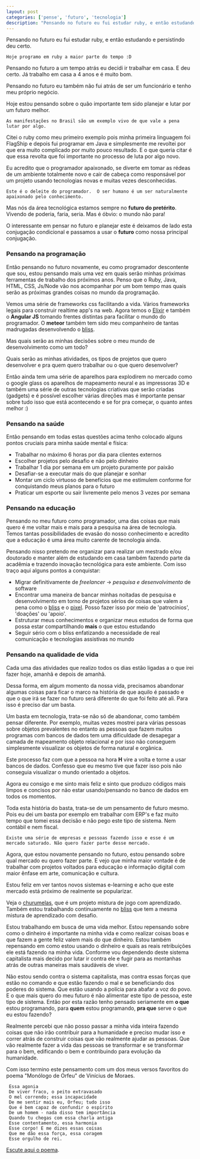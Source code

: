 ```yaml
---
layout: post
categories: ['pense', 'futuro', 'tecnologia']
description: "Pensando no futuro eu fui estudar ruby, e então estudando e persistindo deu certo."
---
```

Pensando no futuro eu fui estudar ruby, e então estudando e persistindo deu certo.

    Hoje programo em ruby a maior parte do tempo :D

Pensando no futuro a um tempo atrás eu decidi ir trabalhar em casa. E deu certo. Já trabalho em casa a 4 anos e é muito bom.

Pensando no futuro eu também não fui atrás de ser um funcionário e tenho meu próprio negócio.

Hoje estou pensando sobre o quão importante tem sido planejar e lutar por um futuro melhor. 

    As manifestações no Brasil são um exemplo vivo de que vale a pena lutar por algo.

Citei o ruby como meu primeiro exemplo pois minha primeira linguagem foi FlagShip e depois fui programar 
em Java e simplesmente me revoltei por que era muito complicado por muito pouco resultado.
E o que queria citar é que essa revolta que foi importante no processo de luta por algo novo. 

Eu acredito que o programador apaixonado, se diverte em tomar as rédeas de um ambiente totalmente novo e 
cair de cabeça como responsável por um projeto usando tecnologias novas e muitas vezes desconhecidas.

    Este é o deleite do programador.  O ser humano é um ser naturalmente apaixonado pelo conhecimento.

Mas nós da área tecnológica estamos sempre no **futuro do pretérito**. Vivendo de poderia, faria, seria. Mas é óbvio: o mundo não para!

O interessante em pensar no futuro e planejar este é deixamos de lado esta conjugação condicional e passamos a usar o
**futuro** como nossa principal conjugação.


### Pensando na programação

Então pensando no futuro novamente, eu como programador descontente que sou, estou pensando mais uma vez em quais serão 
minhas próximas ferramentas de trabalho dos próximos anos. Penso que o Ruby, Java, HTML, CSS, Js/Node vão nos acompanhar por um bom tempo
mas quais serão as próximas grandes coisas no mundo da programação.

Vemos uma série de frameworks css facilitando a vida. Vários frameworks legais para construir realtime app's na web. Agora temos o 
[Elixir][2] e também o **Angular JS** tomando frentes distintas para facilitar o mundo do programador. O **meteor** também tem sido meu
companheiro de tantas madrugadas desenvolvendo o [bliss][1].

Mas quais serão as minhas decisões sobre o meu mundo de desenvolvimento como um todo? 

Quais serão as minhas atividades, os tipos de projetos que quero desenvolver e pra quem quero trabalhar ou o que quero desenvolver?

Então ainda tem uma série de aparelhos para explodirem no mercado como o google glass os aparelhos de mapeamento neural 
e as impressoras 3D e também uma série de outras tecnologias criativas que serão criadas (gadgets) e é possível escolher
várias direções mas é importante pensar sobre tudo isso que está acontecendo e se for pra começar, o quanto antes melhor :)

### Pensando na saúde

Então pensando em todas estas questões acima tenho colocado alguns pontos cruciais para minha saúde mental e física:

* Trabalhar no máximo 6 horas por dia para clientes externos
* Escolher projetos pelo desafio e não pelo dinheiro
* Trabalhar 1 dia por semana em um projeto puramente por paixão
* Desafiar-se a executar mais do que planejar e sonhar
* Montar um ciclo virtuoso de benefícios que me estimulem conforme for conquistando meus planos para o futuro
* Praticar um esporte ou sair livremente pelo menos 3 vezes por semana

### Pensando na educação

Pensando no meu futuro como programador, uma das coisas que mais quero é me voltar mais e mais para a pesquisa 
na área de tecnologia. Temos tantas possibilidades de evasão do nosso conhecimento e acredito que a educação é
uma área muito carente de tecnologia ainda.

Pensando nisso pretendo me organizar para realizar um mestrado e/ou doutorado e manter além de estudando em casa
também fazendo parte da acadêmia e trazendo inovação tecnológica para este ambiente. Com isso traço aqui alguns
pontos a conquistar:

* Migrar definitivamente de *freelancer* -> *pesquisa e desenvolvimento* de software
* Encontrar uma maneira de bancar minhas noitadas de pesquisa e desenvolvimento em torno de projetos sérios de coisas que valem a pena como o [bliss][1] e o [pixel][3]. Posso fazer isso por meio de 'patrocínios', 'doações' ou 'apoio'.
* Estruturar meus conhecimentos e organizar meus estudos de forma que possa estar compartilhando **mais** o que estou estudando
* Seguir sério com o bliss enfatizando a necessidade de real comunicação e tecnologias assistivas no mundo

### Pensando na qualidade de vida

Cada uma das atividades que realizo todos os dias estão ligadas a o que irei fazer hoje, amanhã e depois de amanhã.

Dessa forma, em algum momento da nossa vida, precisamos abandonar algumas coisas para ficar o marco na história de que
aquilo é passado e que o que irá se fazer no futuro será diferente do que foi feito até ali. Para isso é preciso dar um basta.

Um basta em tecnologia, trata-se não só de abandonar, como também pensar diferente. Por exemplo, muitas vezes mostrei
para várias pessoas sobre objetos prevalentes no entanto as pessoas que fazem muitos programas com bancos de dados
tem uma dificuldade de desapegar a camada de mapeamento objeto relacional e por isso não conseguem simplesmente visualizar
os objetos de forma natural e orgânica.

Este processo faz com que a pessoa na hora **H** vire a volta e torne a usar bancos de dados. Confesso que eu 
mesmo tive que fazer isso pois não conseguia visualizar o mundo orientado a objetos.

Agora eu consigo e me sinto mais feliz e sinto que produzo códigos mais limpos e concisos por não estar usando/pensando no
banco de dados em todos os momentos.

Toda esta história do basta, trata-se de um pensamento de futuro mesmo. Pois eu dei um basta por exemplo em trabalhar com 
ERP's e faz muito tempo que tomei essa decisão e não pego este tipo de sistema. Nem contábil e nem fiscal.

    Existe uma série de empresas e pessoas fazendo isso e esse é um mercado saturado. Não quero fazer parte desse mercado.

Agora, que estou novamente pensando no futuro, estou pensando sobre qual mercado eu quero fazer parte. E vejo que minha
maior vontade é de trabalhar com projetos voltados para educação e informação digital com maior ênfase em arte, comunicação e cultura.

Estou feliz em ver tantos novos sistemas e-learning e acho que este mercado está próximo de realmente se popularizar.

Veja o [churumelas][5], que é um projeto mistura de jogo com aprendizado. Também estou trabalhando continuamente no [bliss][1] que tem a mesma mistura de aprendizado com desafio.

Estou trabalhando em busca de uma vida melhor. Estou repensando sobre como o dinheiro é importante na minha vida e como
realizar coisas boas e que fazem a gente feliz valem mais do que dinheiro. Estou também repensando em como estou usando o
dinheiro e quais as reais retribuições ele está fazendo na minha vida. Conforme vou dependendo deste sistema capitalista
mais decido por lutar ir contra ele e fugir para as montanhas atrás de outras maneiras mais saudáveis de viver.

Não estou sendo contra o sistema capitalista, mas contra essas forças que estão no comando e que estão fazendo o mal e
se beneficiando dos poderes do sistema. Que estão usando a polícia para abafar a voz do povo. E o que mais quero do meu
futuro é não alimentar este tipo de pessoa, este tipo de sistema. Então por esta razão tenho pensado seriamente em
**o que** estou programando, para **quem** estou programando, **pra que** serve o que eu estou fazendo?

Realmente percebi que não posso passar a minha vida inteira fazendo coisas que não irão contribuir para a humanidade e
preciso mudar isso e correr atrás de construir coisas que vão realmente ajudar as pessoas. Que vão realmente fazer a
vida das pessoas se transformar e se transformar para o bem, edificando o bem e contribuindo para evolução da humanidade.

Com isso termino este pensamento com um dos meus versos favoritos do poema "Monólogo de Orfeu" de Vinícius de Moraes.

     Essa agonia 
     De viver fraco, o peito extravasado 
     O mel correndo; essa incapacidade 
     De me sentir mais eu, Orfeu; tudo isso 
     Que é bem capaz de confundir o espírito 
     De um homem - nada disso tem importância 
     Quando tu chegas com essa charla antiga 
     Esse contentamento, essa harmonia 
     Esse corpo! E me dizes essas coisas 
     Que me dão essa força, essa coragem 
     Esse orgulho de rei.

[Escute aqui o poema][4].
    
[1]: http://bliss.ideia.me
[2]: http://elixir-lang.org
[3]: http://pixel.ideia.me
[4]: http://grooveshark.com/s/MON+LOGO+DE+ORFEU/2uKjkF?src=5
[5]: http://churumelas.ideia.me
